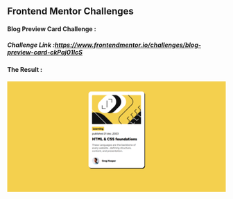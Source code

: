 ## Frontend Mentor Challenges

#### Blog Preview Card Challenge :

##### Challenge Link :https://www.frontendmentor.io/challenges/blog-preview-card-ckPaj01IcS

#### The Result :
![alt text](result.png)



